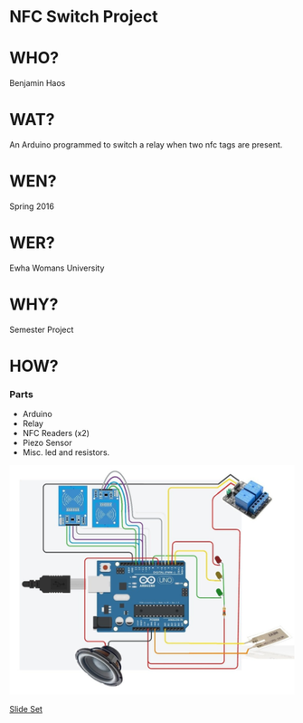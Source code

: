 # NFC Switch Project

# WHO?

Benjamin Haos

# WAT?

An Arduino programmed to switch a relay when two nfc tags are present.

# WEN?

Spring 2016

# WER?

Ewha Womans University

# WHY?

Semester Project

# HOW?

### Parts

* Arduino
* Relay
* NFC Readers (x2)
* Piezo Sensor
* Misc. led and resistors.

![circuit diagram](slides_basic-electronics-engineering/basic-electronics-engineering/2748916-circuit_diagram.jpg "Device Circuit Diagram")

[Slide Set](slides_basic-electronics-engineering/index.html)